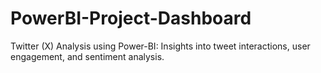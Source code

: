 # PowerBI-Project-Dashboard
Twitter (X) Analysis using Power-BI: Insights into tweet interactions, user engagement, and sentiment analysis.
